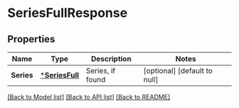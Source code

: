 # SeriesFullResponse

## Properties
Name | Type | Description | Notes
------------ | ------------- | ------------- | -------------
**Series** | [***SeriesFull**](SeriesFull.md) | Series, if found | [optional] [default to null]

[[Back to Model list]](../README.md#documentation-for-models) [[Back to API list]](../README.md#documentation-for-api-endpoints) [[Back to README]](../README.md)


